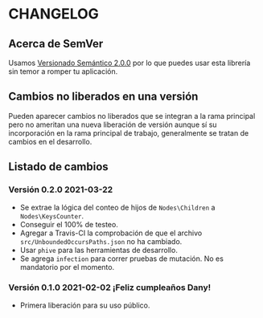 # CHANGELOG

## Acerca de SemVer

Usamos [Versionado Semántico 2.0.0](SEMVER.md) por lo que puedes usar esta librería sin temor a romper tu aplicación.

## Cambios no liberados en una versión

Pueden aparecer cambios no liberados que se integran a la rama principal pero no ameritan una nueva liberación de
versión aunque sí su incorporación en la rama principal de trabajo, generalmente se tratan de cambios en el desarrollo.

## Listado de cambios

### Versión 0.2.0 2021-03-22

- Se extrae la lógica del conteo de hijos de `Nodes\Children` a `Nodes\KeysCounter`.
- Conseguir el 100% de testeo.
- Agregar a Travis-CI la comprobación de que el archivo `src/UnboundedOccursPaths.json` no ha cambiado.
- Usar `phive` para las herramientas de desarrollo.
- Se agrega `infection` para correr pruebas de mutación. No es mandatorio por el momento.

### Versión 0.1.0 2021-02-02 ¡Feliz cumpleaños Dany!

- Primera liberación para su uso público.
